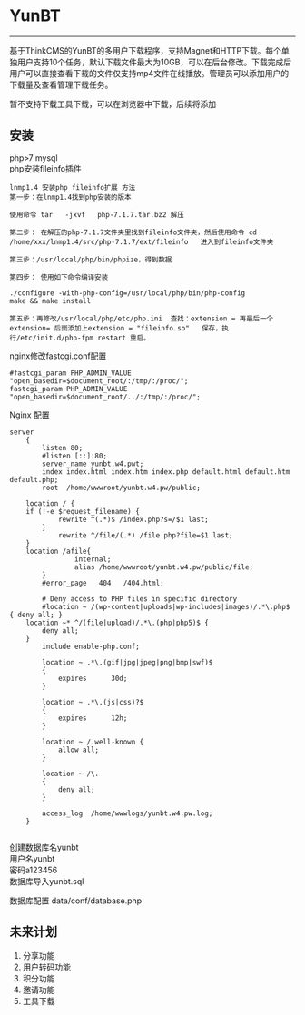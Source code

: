 # YunBT
***
基于ThinkCMS的YunBT的多用户下载程序，支持Magnet和HTTP下载。每个单独用户支持10个任务，默认下载文件最大为10GB，可以在后台修改。下载完成后用户可以直接查看下载的文件仅支持mp4文件在线播放。管理员可以添加用户的下载量及查看管理下载任务。  

暂不支持下载工具下载，可以在浏览器中下载，后续将添加  

## 安装
php>7 mysql  
php安装fileinfo插件  

```
lnmp1.4 安装php fileinfo扩展 方法
第一步：在lnmp1.4找到php安装的版本

使用命令 tar   -jxvf   php-7.1.7.tar.bz2 解压

第二步： 在解压的php-7.1.7文件夹里找到fileinfo文件夹，然后使用命令 cd  /home/xxx/lnmp1.4/src/php-7.1.7/ext/fileinfo   进入到fileinfo文件夹

第三步：/usr/local/php/bin/phpize，得到数据

第四步： 使用如下命令编译安装

./configure -with-php-config=/usr/local/php/bin/php-config
make && make install

第五步：再修改/usr/local/php/etc/php.ini  查找：extension = 再最后一个extension= 后面添加上extension = "fileinfo.so"   保存，执行/etc/init.d/php-fpm restart 重启。

```


nginx修改fastcgi.conf配置  
```
#fastcgi_param PHP_ADMIN_VALUE "open_basedir=$document_root/:/tmp/:/proc/";
fastcgi_param PHP_ADMIN_VALUE "open_basedir=$document_root/../:/tmp/:/proc/";

```

Nginx 配置  
```
server
    {
        listen 80;
        #listen [::]:80;
        server_name yunbt.w4.pwt;
        index index.html index.htm index.php default.html default.htm default.php;
        root  /home/wwwroot/yunbt.w4.pw/public;

	location / {
   	if (!-e $request_filename) {
        	rewrite ^(.*)$ /index.php?s=/$1 last;
    	}
        	rewrite ^/file/(.*) /file.php?file=$1 last;
	}
	location /afile{
                internal;
                alias /home/wwwroot/yunbt.w4.pw/public/file;
        }
        #error_page   404   /404.html;

        # Deny access to PHP files in specific directory
        #location ~ /(wp-content|uploads|wp-includes|images)/.*\.php$ { deny all; }
	location ~* ^/(file|upload)/.*\.(php|php5)$ {  
		deny all; 
	}  
        include enable-php.conf;

        location ~ .*\.(gif|jpg|jpeg|png|bmp|swf)$
        {
            expires      30d;
        }

        location ~ .*\.(js|css)?$
        {
            expires      12h;
        }

        location ~ /.well-known {
            allow all;
        }

        location ~ /\.
        {
            deny all;
        }

        access_log  /home/wwwlogs/yunbt.w4.pw.log;
    }


```

创建数据库名yunbt  
用户名yunbt  
密码a123456  
数据库导入yunbt.sql  

数据库配置 data/conf/database.php



## 未来计划
1. 分享功能
2. 用户转码功能
3. 积分功能
4. 邀请功能
5. 工具下载



